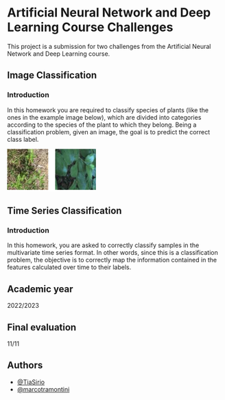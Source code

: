 # Artificial Neural Network and Deep Learning Course Challenges
This project is a submission for two challenges from the Artificial Neural Network and Deep Learning course.

## Image Classification
### Introduction
In this homework you are required to classify species of plants (like the ones in the example image below), which are divided into categories according to the species of the plant to which they belong. Being a classification problem, given an image, the goal is to predict the correct class label.

![Image](https://github.com/TiaSirio/ANN_Challenges/blob/main/AN2DL_2022_hw1_examples.png?raw=true)

## Time Series Classification
### Introduction
In this homework, you are asked to correctly classify samples in the multivariate time series format. In other words, since this is a classification problem, the objective is to correctly map the information contained in the features calculated over time to their labels.

## Academic year
2022/2023

## Final evaluation
11/11

## Authors

- [@TiaSirio](https://www.github.com/TiaSirio)
- [@marcotramontini](https://www.github.com/marcotramontini)
